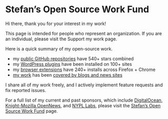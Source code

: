 # Stefan’s Open Source Work Fund

Hi there, thank you for your interest in my work!

This page is intended for people who represent an organization. If you are an individual, please visit the Support my work page.

Here is a quick summary of my open-source work.

- my [public GitHub repositories](https://github.com/stefanbohacek) have 540+ stars combined
- my [WordPress plugins](https://stefanbohacek.com/tag/wordpress-plugin/) have been installed on 100+ sites
- my [browser extensions](https://stefanbohacek.com/tag/browser-extension/) have 240+ installs across Firefox + Chrome
- [my work](https://stefanbohacek.com/projects/) has been [covered by blogs and news sites](https://stefanbohacek.com/press/)

I share all of my work freely, and I actively implement feature requests and fix reported issues.

For a full list of my current and past sponsors, which include [DigitalOcean](https://www.digitalocean.com/?ref=botwiki), [Knight-Mozilla OpenNews](https://opennews.org/?ref=botwiki), and [NYPL Labs](https://www.nypl.org/collections/labs), please visit the [Stefan’s Open Source Work Fund](https://stefanbohacek.com/stefans-open-source-work-fund/) page.
